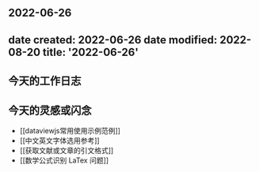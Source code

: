 2022-06-26
---
date created: 2022-06-26
date modified: 2022-08-20
title: '2022-06-26'
---

## 今天的工作日志

## 今天的灵感或闪念

- [[dataviewjs常用使用示例范例]]
- [[中文英文字体选用参考]]
- [[获取文献或文章的引文格式]]
- [[数学公式识别 LaTex 问题]]
